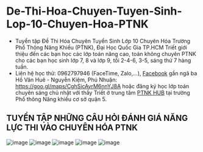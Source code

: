 # De-Thi-Hoa-Chuyen-Tuyen-Sinh-Lop-10-Chuyen-Hoa-PTNK
* Tuyển tập Đề Thi Hóa Chuyên Tuyển Sinh Lớp 10 Chuyên Hóa Trường Phổ Thông Năng Khiếu (PTNK), Đại Học Quốc Gia TP.HCM Triết giới thiệu đến các bạn học các lớp toán nâng cao, toán không chuyên PTNK cho các bạn học sinh lớp 7, 8 và lớp 9, tối 2-4-6, 3-5, sáng thứ 7 hàng tuần.
* Liên hệ học thử: 0962797946 (FaceTime, Zalo,...), [Facebook](https://www.facebook.com/trietptm) gần ngã ba Hồ Văn Huê - Nguyễn Kiệm, Phú Nhuận: https://goo.gl/maps/CghSicAvrM6nnYJ8A hoặc đăng ký học lớp toán chuyên sáng chủ nhật với thầy Triết ở trung tâm [PTNK HUB](https://www.facebook.com/PTNKHUB) tại trường Phổ thông Năng khiếu cơ sở quận 5.

## TUYỂN TẬP NHỮNG CÂU HỎI ĐÁNH GIÁ NĂNG LỰC THI VÀO CHUYÊN HÓA PTNK
![image](https://github.com/trietptm/De-Thi-Hoa-Chuyen-Tuyen-Sinh-Lop-10-Chuyen-Hoa-PTNK/assets/526959/2143bfac-2e97-4389-8b4c-eb2b442eccd1)
![image](https://github.com/trietptm/De-Thi-Hoa-Chuyen-Tuyen-Sinh-Lop-10-Chuyen-Hoa-PTNK/assets/526959/66e0dfc4-3b54-4fe5-8765-fa99544b5e92)
![image](https://github.com/trietptm/De-Thi-Hoa-Chuyen-Tuyen-Sinh-Lop-10-Chuyen-Hoa-PTNK/assets/526959/92a13344-60d9-420f-a21c-f67dcbcd32f3)
![image](https://github.com/trietptm/De-Thi-Hoa-Chuyen-Tuyen-Sinh-Lop-10-Chuyen-Hoa-PTNK/assets/526959/f009e50d-e32b-470c-8f98-94b37abe60e9)
![image](https://github.com/trietptm/De-Thi-Hoa-Chuyen-Tuyen-Sinh-Lop-10-Chuyen-Hoa-PTNK/assets/526959/178027cf-7860-4a1b-aa3f-638c808eced1)






